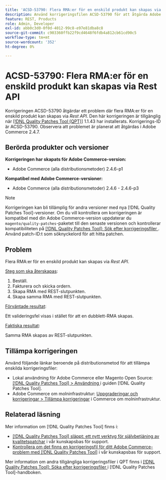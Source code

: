 ```yaml
---
title: 'ACSD-53790: Flera RMA:er för en enskild produkt kan skapas via Rest API'
description: Använd korrigeringsfilen ACSD-53790 för att åtgärda Adobe Commerce-problemet där flera RMA-filer för en enskild produkt kan skapas via Rest API.
feature: REST, Products
role: Admin, Developer
exl-id: abb0c3d0-0f0d-4012-99c8-e97e81dba8c8
source-git-commit: c903360ffb22f9cd4648f6fdb4a812cb61cd90c5
workflow-type: tm+mt
source-wordcount: '352'
ht-degree: 0%

---
```


# ACSD-53790: Flera RMA:er för en enskild produkt kan skapas via Rest API

Korrigeringen ACSD-53790 åtgärdar ett problem där flera RMA:er för en enskild produkt kan skapas via *Rest API*. Den här korrigeringen är tillgänglig när [[!DNL Quality Patches Tool (QPT)]](/help/announcements/adobe-commerce-announcements/magento-quality-patches-released-new-tool-to-self-serve-quality-patches.md) 1.1.43 har installerats. Korrigerings-ID är ACSD-53790. Observera att problemet är planerat att åtgärdas i Adobe Commerce 2.4.7.

## Berörda produkter och versioner

**Korrigeringen har skapats för Adobe Commerce-version:**

* Adobe Commerce (alla distributionsmetoder) 2.4.6-p1

**Kompatibel med Adobe Commerce-versioner:**

* Adobe Commerce (alla distributionsmetoder) 2.4.6 - 2.4.6-p3

>[!NOTE]
>
>Korrigeringen kan bli tillämplig för andra versioner med nya [!DNL Quality Patches Tool]-versioner. Om du vill kontrollera om korrigeringen är kompatibel med din Adobe Commerce-version uppdaterar du `magento/quality-patches`-paketet till den senaste versionen och kontrollerar kompatibiliteten på [[!DNL Quality Patches Tool]: Sök efter korrigeringsfiler ](https://experienceleague.adobe.com/tools/commerce-quality-patches/index.html?lang=sv-SE). Använd patch-ID:t som söknyckelord för att hitta patchen.

## Problem

Flera RMA:er för en enskild produkt kan skapas via *Rest API*.

<u>Steg som ska återskapas</u>:

1. Beställ.
1. Fakturera och skicka ordern.
1. Skapa RMA med REST-slutpunkten.
1. Skapa samma RMA med REST-slutpunkten.

<u>Förväntade resultat</u>:

Ett valideringsfel visas i stället för att en dubblett-RMA skapas.

<u>Faktiska resultat</u>:

Samma RMA skapas av REST-slutpunkten.

## Tillämpa korrigeringen

Använd följande länkar beroende på distributionsmetod för att tillämpa enskilda korrigeringsfiler:

* Lokal användning för Adobe Commerce eller Magento Open Source: [[!DNL Quality Patches Tool] > Användning ](https://experienceleague.adobe.com/docs/commerce-operations/tools/quality-patches-tool/usage.html?lang=sv-SE) i guiden [!DNL Quality Patches Tool].
* Adobe Commerce om molninfrastruktur: [Uppgraderingar och korrigeringar > Tillämpa korrigeringar](https://experienceleague.adobe.com/docs/commerce-cloud-service/user-guide/develop/upgrade/apply-patches.html?lang=sv-SE) i Commerce om molninfrastruktur.

## Relaterad läsning

Mer information om [!DNL Quality Patches Tool] finns i:

* [[!DNL Quality Patches Tool] släppt: ett nytt verktyg för självbetjäning av kvalitetspatchar](/help/announcements/adobe-commerce-announcements/magento-quality-patches-released-new-tool-to-self-serve-quality-patches.md) i vår kunskapsbas för support.
* [Kontrollera om det finns en korrigeringsfil för ditt Adobe Commerce-problem med  [!DNL Quality Patches Tool]](/help/support-tools/patches-available-in-qpt-tool/check-patch-for-magento-issue-with-magento-quality-patches.md) i vår kunskapsbas för support.

Mer information om andra tillgängliga korrigeringsfiler i QPT finns i [[!DNL Quality Patches Tool]: Söka efter korrigeringsfiler ](https://experienceleague.adobe.com/tools/commerce-quality-patches/index.html?lang=sv-SE) i [!DNL Quality Patches Tool]-handboken.
